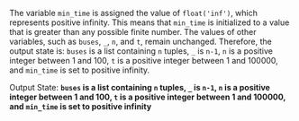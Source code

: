 The variable `min_time` is assigned the value of `float('inf')`, which represents positive infinity. This means that `min_time` is initialized to a value that is greater than any possible finite number. The values of other variables, such as `buses`, `_`, `n`, and `t`, remain unchanged. Therefore, the output state is: `buses` is a list containing `n` tuples, `_` is `n-1`, `n` is a positive integer between 1 and 100, `t` is a positive integer between 1 and 100000, and `min_time` is set to positive infinity.

Output State: **`buses` is a list containing `n` tuples, `_` is `n-1`, `n` is a positive integer between 1 and 100, `t` is a positive integer between 1 and 100000, and `min_time` is set to positive infinity**
